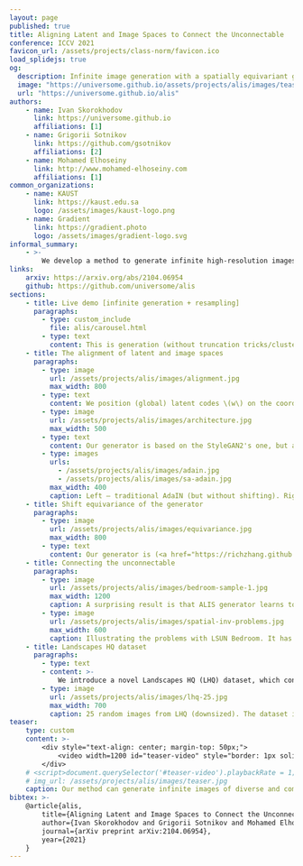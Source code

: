 ```yaml
---
layout: page
published: true
title: Aligning Latent and Image Spaces to Connect the Unconnectable
conference: ICCV 2021
favicon_url: /assets/projects/class-norm/favicon.ico
load_splidejs: true
og:
  description: Infinite image generation with a spatially equivariant generator
  image: "https://universome.github.io/assets/projects/alis/images/teaser.jpg"
  url: "https://universome.github.io/alis"
authors:
    - name: Ivan Skorokhodov
      link: https://universome.github.io
      affiliations: [1]
    - name: Grigorii Sotnikov
      link: https://github.com/gsotnikov
      affiliations: [2]
    - name: Mohamed Elhoseiny
      link: http://www.mohamed-elhoseiny.com
      affiliations: [1]
common_organizations:
    - name: KAUST
      link: https://kaust.edu.sa
      logo: /assets/images/kaust-logo.png
    - name: Gradient
      link: https://gradient.photo
      logo: /assets/images/gradient-logo.svg
informal_summary:
    - >-
        We develop a method to generate infinite high-resolution images with diverse and complex content. It is based on a perfectly equivariant generator with synchronous interpolations in the image and latent spaces. Latent codes, when sampled, are positioned on the coordinate grid, and each pixel is computed from an interpolation of the nearby style codes. We modify the AdaIN mechanism to work in such a setup and train the generator in an adversarial setting to produce images positioned between any two latent vectors. At test time, this allows for generating complex and diverse infinite images and connecting any two unrelated scenes into a single arbitrarily large panorama. Apart from that, we introduce LHQ: a new dataset of 90k high-resolution nature landscapes. We test the approach on LHQ, LSUN Tower and LSUN Bridge and outperform the baselines by at least 4 times in terms of quality and diversity of the produced infinite images.
links:
    arxiv: https://arxiv.org/abs/2104.06954
    github: https://github.com/universome/alis
sections:
    - title: Live demo [infinite generation + resampling]
      paragraphs:
        - type: custom_include
          file: alis/carousel.html
        - type: text
          content: This is generation (without truncation tricks/clustered sampling) from a model trained on LHQ \(1024^2\) with FID = 7.8 (images are being resized to \(256^2\) for performance reasons).
    - title: The alignment of latent and image spaces
      paragraphs:
        - type: image
          url: /assets/projects/alis/images/alignment.jpg
          max_width: 800
        - type: text
          content: We position (global) latent codes \(w\) on the coordinates grid — the same grid where pixels are located. Each pixel value is computed from the interpolation of nearby latent codes via our Spatially-Aligned AdaIN (SA-AdaIN) mechanism, illustrated below.
        - type: image
          url: /assets/projects/alis/images/architecture.jpg
          max_width: 500
        - type: text
          content: Our generator is based on the StyleGAN2's one, but augmented with coordinates and the weight modulation-demodulation mechanism is replaced with Spatially-Aligned AdaIN — an AdaIN modification which uses interpolated latent codes to produce an output (illustrated below). At each iteration, we sample not only a latent code \(w_c\), which described the middle frame, but also its left/right neigbhours \(w_l\) and \(w_r\) which are positioned at distance \(d\) from \(w_c\). After that, we randomly select a frame (determined by random shift \(\delta\)) on this plane and render it. During the training we use only local relative coordinates — this allows to use any \(\delta \in (-\infty,+\infty)\) interval at test time without any loss in image quality.
        - type: images
          urls:
            - /assets/projects/alis/images/adain.jpg
            - /assets/projects/alis/images/sa-adain.jpg
          max_width: 400
          caption: Left — traditional AdaIN (but without shifting). Right — SA-AdaIN.
    - title: Shift equivariance of the generator
      paragraphs:
        - type: image
          url: /assets/projects/alis/images/equivariance.jpg
          max_width: 800
        - type: text
          content: Our generator is (<a href="https://richzhang.github.io/antialiased-cnns/" target="_blank">periodically</a>) shift equivariant by construction, which means that when you shift the input coordinates, the output image moves accordingly. It is achieved by building upon the <a href="https://arxiv.org/abs/2011.12026" target="_blank">recently proposed INR-GAN</a> model that generates pixels independently and does not require upsampling procedures during the forward pass. But instead of generating all pixels independently, we generate them patch-by-patch, like <a href="http://arxiv.org/abs/1904.00284" target="_blank">CocoGAN</a> does.
    - title: Connecting the unconnectable
      paragraphs:
        - type: image
          url: /assets/projects/alis/images/bedroom-sample-1.jpg
          max_width: 1200
          caption: A surprising result is that ALIS generator learns to connect scenes even for LSUN Bedroom — a dataset which does not have spatially invariant statistics, i.e. most of the images have walls on the left/right sides or close-by objects (visualized below) and which makes it very difficult to extrapolate in any direction.
        - type: image
          url: /assets/projects/alis/images/spatial-inv-problems.jpg
          max_width: 600
          caption: Illustrating the problems with LSUN Bedroom. It has walls and close-by objects that make it prevents its extrapolation in the left/right directions, since the dataset does not contain images that have close-by objects or walls in the <i>middle</i> of the frame.
    - title: Landscapes HQ dataset
      paragraphs:
        - type: text
        - content: >-
            We introduce a novel Landscapes HQ (LHQ) dataset, which consists of 90k high-resolution (>= 1024x1024) images of natural landscapes and outdoor scenery. We collected it from Unsplash and Flickr using a manually collected set of 400 search queries and preprocessed with Mask R-CNN to exclude images that contain objects. It is shipped with either Unsplash or Creative Commons licenses, which permit the use for research purposes.
        - type: image
          url: /assets/projects/alis/images/lhq-25.jpg
          max_width: 700
          caption: 25 random images from LHQ (downsized). The dataset is available for download from the <a href="https://github.com/universome/alis" target="_blank">github repo</a>.
teaser:
    type: custom
    content: >-
        <div style="text-align: center; margin-top: 50px;">
            <video width=1200 id="teaser-video" style="border: 1px solid black; border-radius: 1px;" preload="auto" src="/assets/projects/alis/alis.mp4#t=27" type="video/mp4" autoplay controls loop></video>
        </div>
    # <script>document.querySelector('#teaser-video').playbackRate = 1;</script
    # img_url: /assets/projects/alis/images/teaser.jpg
    caption: Our method can generate infinite images of diverse and complex scenes that transition naturally from one into another. It does so without any conditioning and trains without any supervision from a dataset of <i>unrelated square images</i>.
bibtex: >-
    @article{alis,
        title={Aligning Latent and Image Spaces to Connect the Unconnectable},
        author={Ivan Skorokhodov and Grigorii Sotnikov and Mohamed Elhoseiny},
        journal={arXiv preprint arXiv:2104.06954},
        year={2021}
    }
---
```

